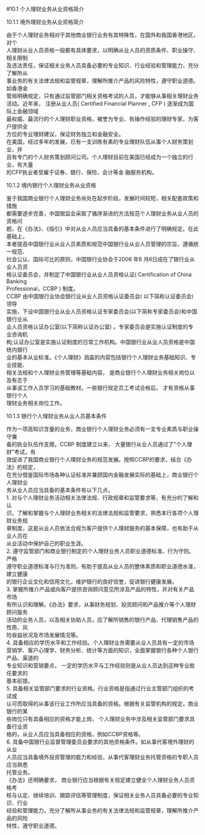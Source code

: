 #10.1 个人理财业务从业资格简介 
<p>10.1.1 境外理财业务从业资格简介</p>
    <p>由于个人理财业务相对于其他商业银行业务有其特殊性，在国外和我国香港地区，对个 <br />
      人理财从业人员资格一般都有具体要求，以明确从业人员的资质条件、职业操守、相关限制 <br />
      及违法责任，保证相关业务人员具备必要的专业知识、行业经验和管理能力，充分了解所从 <br />
      事业务的有关法律法规和监管规章，理解所推介产品的风险特性，遵守职业道德。如香港金 <br />
    管局明确规定，只有通过监管部门相关资格考试的人员，才能够从事相关理财业务活动。近年来， 注册从业人员( Certified Financial Planner , CFP ) 逐渐成为国际上金融领域 <br />
    最权威、最流行的个人理财职业资格，被誉为专业、有操作经验的理财专家，为客户提供全 <br />
    方位的专业理财建议，保证财务独立和金融安全。 <br />
在美国，经过多年的发展，已有一支训练有素的专业理财队伍从事个人财务策划业，并 <br />
且有专门的个人财务策划顾问公司。个人理财目前在美国已经成为一个独立的行业，有大量 <br />
的CFP执业者受雇于证券、银行、保险、会计等金 融服务机构。</p>
    <p>10.1.2 境内银行个人理财业务从业资格 </p>
    <p>鉴于我国商业银行个人理财业务尚处在起步阶段，发展时间较短，相关配套政策和措施 <br />
      都需要逐步完善，中国银监会采取了循序渐进的方法规范个人理财业务从业人员的资格问 <br />
      题，在《办法》、《指引》中对从业人员应当具备的基本条件进行了明确规定。在此基础上， <br />
      本者提高中国银行业从业人员素质和规范中国银行业从业人员管理的宗旨，遵循统一规范、 <br />
      社会公认、国际可比的原则，中国银行业协会于2006 年6 月6日成在了银行业从业人员资 <br />
      格认证委员会，并制定了中国银行业从业人员资格认证( Certification of China Banking <br />
      Professional，CCBP ) 制度。 <br />
CCBP 由中国银行业协会银行业从业人员资格认证委员会( 以下简称认证委员会) 领导 <br />
实施，下设中国银行业从业人员资格认证专家委员会(以下简称专家委员会)和中国银行业从 <br />
业人员资格认证办公室(以下简称认证办公室) 。专家委员会是实施认证制度的专业咨询机 <br />
构;认证办公室是实施认证制度的日常工作机构。中国银行业从业人员资格是中国统内银行 <br />
业的基本从业标准。《个人理财》涵盖的内容包括银行个人理财业务基础知识、专业技能、 <br />
相关法规和个人理财业务管理等基础内容， 是商业银行个人理财业务相关岗位以及有志于 <br />
从事该工作人员学习的基础教材。一些银行规定员工考试合格后， 才有资格从事银行个人 <br />
理财业务相关岗位工作。</p>
    <p>10.1.3 银行个人理财业务从业人员基本条件 </p>
    <p>作为一项高知识含量的业务，商业银行个人理财业务必须有一支专业素质与职业操守兼 <br />
      备的执业队伍作支撑。CCBP 制度建立以来， 大量银行从业人员通过了&quot;个人理财&quot;考试，有 <br />
      效促进了我国商业银行个人理财业务的规范发展。按照CCBP的要求，结合《办法》的规定， <br />
      在充分借鉴国际市场各种认证标准并兼顾国内金融发展实际的基础上，商业银行个人理财业 <br />
      务从业人员应当具备的基本条件有以下几点， <br />
1. 对与个人理财业务活动相关法律法规、行政规章和监管要求等，有充分的了解和认 <br />
识。了解和掌握与个人理财业务相关的法律法规和监管要求，熟悉本行各项个人理财业务规 <br />
章制度，这是从业人员依法合规为客户提供个人理财服务的基本保障，也有助于从业人员在 <br />
从业活动中保护自己的职业生涯。 <br />
2. 遵守监管部门和商业银行制定的个人理财业务人员职业道德标准、行为守则。严格 <br />
遵守职业道德标准与行为准则，有助于提高从业人员的整体素质和职业道德水准，建立健康 <br />
的银行企业文化和信用文化，维护银行的良好信誉，促进银行健康发展。 <br />
3. 掌握所推介产品或向客户提供咨询顾问意见所涉及产品的特性，并对有关产品市场 <br />
有所认识和理解。《办法》要求，从事财务规划、投资顾问和产品推介等个人理财顾问服务 <br />
活动的业务人员，以及相关协助人员，应了解所销售的银行产品、代理销售产品的性质、风 <br />
险收益状况及市场发展情况等。 <br />
4. 具备相应的学历水平和工作经验。个人理财业务需要从业人员具有一定的市场营销学、客户心理学、财务分析、统计等方面的知识，全面掌握银行各种个人银行产品、渠道的 <br />
专业知识和营销要点， 一定的学历水平与工作经验则是从业人员达到这种专业胜任要求的 <br />
基本前提。 <br />
5. 具备相关监管部门要求的行业资格。行业资格是指通过行业主管部门组织的考试或 <br />
认可而取得的从事该行业工作所应当具备的资格。根据有关监管机构的规定，商业银行的某 <br />
些岗位只有具备相应的资格才能上岗， 个人理财业务中涉及相关监管部门要求具备行业资 <br />
格的，从业人员应当具备相应的资格，例如CCBP资格等。 <br />
6. 具备中国银行业监督管理委员会要求的其他资格条件。如从事代客境外理财的从业 <br />
人员应当具备境外投资管理的能力和经验，从事代客理财业务托管资格的专职人员应当熟悉 <br />
托管业务。 <br />
《办法》还明确要求， 商业银行应当根据有关规定建立健全个人理财业务人员资格考 <br />
核与认定、继续培训、跟踪评估等管理制度，保证相关业务人员具备必要的专业知识、行业 <br />
经验和管理能力，充分了解所从事业务的有关法律法规和监管规章，理解所推介产品的风险 <br />
特性，遵守职业道德。</p>